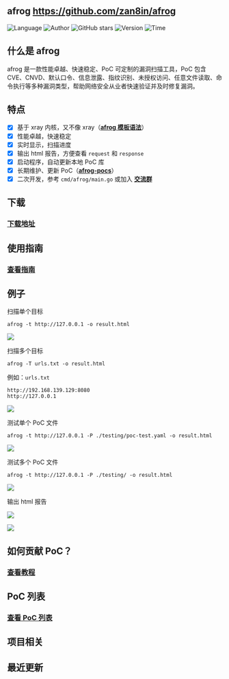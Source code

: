 ## afrog <https://github.com/zan8in/afrog>
<!--auto_detail_badge_begin_0b490ffb61b26b45de3ea5d7dd8a582e-->
![Language](https://img.shields.io/badge/Language-Golang-blue)
![Author](https://img.shields.io/badge/Author-zan8in-orange)
![GitHub stars](https://img.shields.io/github/stars/zan8in/afrog.svg?style=flat&logo=github)
![Version](https://img.shields.io/badge/Version-V1.3.4-red)
![Time](https://img.shields.io/badge/Join-20220615-green)
<!--auto_detail_badge_end_fef74f2d7ea73fcc43ff78e05b1e7451-->

## 什么是 afrog

afrog 是一款性能卓越、快速稳定、PoC 可定制的漏洞扫描工具，PoC 包含 CVE、CNVD、默认口令、信息泄露、指纹识别、未授权访问、任意文件读取、命令执行等多种漏洞类型，帮助网络安全从业者快速验证并及时修复漏洞。

## 特点

* [x] 基于 xray 内核，又不像 xray（[**afrog 模板语法**](https://github.com/zan8in/afrog/blob/main/pocs/afrog-pocs/README.md)）
* [x] 性能卓越，快速稳定
* [x] 实时显示，扫描进度
* [x] 输出 html 报告，方便查看 `request` 和 `response`
* [x] 启动程序，自动更新本地 PoC 库
* [x] 长期维护、更新 PoC（[**afrog-pocs**](https://github.com/zan8in/afrog/tree/main/pocs/afrog-pocs)）
* [x] 二次开发，参考 `cmd/afrog/main.go` 或加入 **[交流群](https://github.com/zan8in/afrog#%E4%BA%A4%E6%B5%81%E7%BE%A4)**

## 下载

### [下载地址](https://github.com/zan8in/afrog/releases)

## 使用指南

### [查看指南](https://github.com/zan8in/afrog/blob/main/GUIDE.md)

## 例子

扫描单个目标
```
afrog -t http://127.0.0.1 -o result.html
```
![](https://github.com/zan8in/afrog/raw/main/images/onescan.png)

扫描多个目标

```
afrog -T urls.txt -o result.html
```
例如：`urls.txt`
```
http://192.168.139.129:8080
http://127.0.0.1
```
![](https://github.com/zan8in/afrog/raw/main/images/twoscan.png)

测试单个 PoC 文件

```
afrog -t http://127.0.0.1 -P ./testing/poc-test.yaml -o result.html
```
![](https://github.com/zan8in/afrog/raw/main/images/threescan.png)

测试多个 PoC 文件

```
afrog -t http://127.0.0.1 -P ./testing/ -o result.html
```
![](https://github.com/zan8in/afrog/raw/main/images/fourscan.png)

输出 html 报告

![](https://github.com/zan8in/afrog/raw/main/images/2.png)

![](https://github.com/zan8in/afrog/raw/main/images/3.png)

## 如何贡献 PoC？

### [查看教程](https://github.com/zan8in/afrog/blob/main/CONTRIBUTION.md)

## PoC 列表
### [查看 PoC 列表](https://github.com/zan8in/afrog/blob/main/POCLIST.md)



<!--auto_detail_active_begin_e1c6fb434b6f0baf6912c7a1934f772b-->
## 项目相关


## 最近更新

<!--auto_detail_active_end_f9cf7911015e9913b7e691a7a5878527-->
